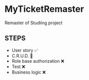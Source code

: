 # MyTicketRemaster
 Remaster of Studiing project
## STEPS
- User story ✅ 
- C.R.U.D. 🚧
- Role base authorization ❌ 
- Test ❌
- Business logic ❌ 
  
